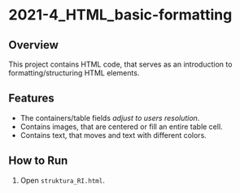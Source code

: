 # 2021-4_HTML_basic-formatting

## Overview
This project contains HTML code, that serves as an introduction to formatting/structuring HTML elements.

## Features
- The containers/table fields *adjust to users resolution*.
- Contains images, that are centered or fill an entire table cell.
- Contains text, that moves and text with different colors.

## How to Run
1. Open `struktura_RI.html`.
